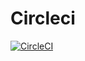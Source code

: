 # Circleci 

[![CircleCI](https://circleci.com/gh/go_circleci/iotex-core.svg?style=svg&circle-token=fe0817d127f251a34b8bdd3336a808c7537e5ec0)](https://circleci.com/gh/ewangdx/go_circleci)


